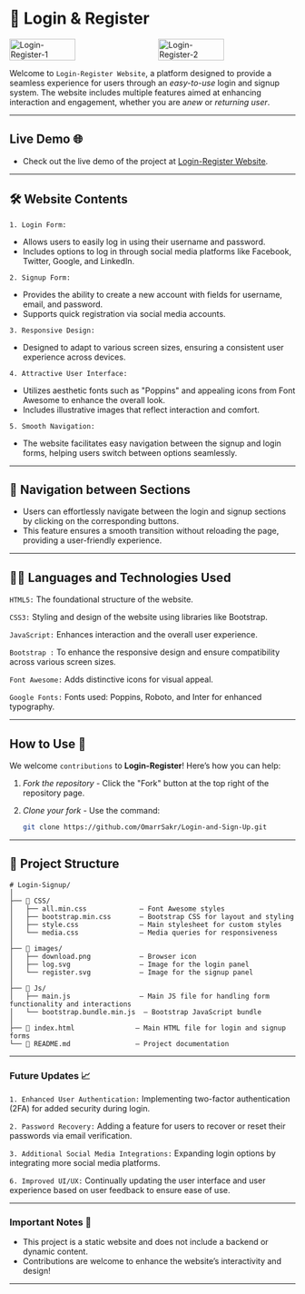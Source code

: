 # 🔐 Login & Register

<div style="display: flex; justify-content: space-between;">
    <img src="https://github.com/user-attachments/assets/a28d86ff-1059-4977-9f5c-2a6be6143973" alt="Login-Register-1"  style="width: 48%; margin-right: 1%;">
    <img src="https://github.com/user-attachments/assets/e711337d-5d92-4192-864a-ac3335a16f73" alt="Login-Register-2"  style="width: 48%;">
</div>


Welcome to `Login-Register Website`, a platform designed to provide a seamless experience for
users through an *easy-to-use* login and signup system.
The website includes multiple features aimed at enhancing interaction and engagement, 
whether you are a*new* or *returning user*.

---

## Live Demo 🌐
- Check out the live demo of the project at [Login-Register Website](https://omarrsakr.github.io/Login-and-Sign-Up/).

---

## 🛠 Website Contents
<code>1. Login Form:</code>
   - Allows users to easily log in using their username and password.
   - Includes options to log in through social media platforms like Facebook, Twitter, Google, and LinkedIn.

<code>2. Signup Form:</code>
   - Provides the ability to create a new account with fields for username, email, and password.
   - Supports quick registration via social media accounts.

<code>3. Responsive Design:</code>
  - Designed to adapt to various screen sizes, ensuring a consistent user experience across devices.

<code>4. Attractive User Interface:</code>
   - Utilizes aesthetic fonts such as "Poppins" and appealing icons from Font Awesome to enhance the overall look.
   - Includes illustrative images that reflect interaction and comfort.

<code>5. Smooth Navigation:</code>
  - The website facilitates easy navigation between the signup and login forms, helping users switch between options seamlessly.

---

## 🚀 Navigation between Sections
 - Users can effortlessly navigate between the login and signup sections by clicking on the corresponding buttons.
 - This feature ensures a smooth transition without reloading the page, providing a user-friendly experience.

---

## 🧑‍💻 Languages and Technologies Used

<code>HTML5:</code>
The foundational structure of the website.

<code>CSS3:</code>
Styling and design of the website using libraries like Bootstrap.

<code>JavaScript:</code>
 Enhances interaction and the overall user experience.

<code>Bootstrap :</code>
To enhance the responsive design and ensure compatibility across various screen sizes.

<code>Font Awesome:</code>
Adds distinctive icons for visual appeal.

<code>Google Fonts:</code>
Fonts used: Poppins, Roboto, and Inter for enhanced typography.

---

## How to Use 🚀  

We welcome `contributions` to **Login-Register**! Here’s how you can help:
1. *Fork the repository* - Click the "Fork" button at the top right of the repository page.
2. *Clone your fork* - Use the command:
   
   ```bash
   git clone https://github.com/OmarrSakr/Login-and-Sign-Up.git

---

## 📂 Project Structure 

```
# Login-Signup/
│
├── 📂 CSS/
│   ├── all.min.css             — Font Awesome styles
│   ├── bootstrap.min.css       — Bootstrap CSS for layout and styling
│   ├── style.css               — Main stylesheet for custom styles
│   └── media.css               — Media queries for responsiveness
│
├── 📂 images/
│   ├── download.png            — Browser icon
│   ├── log.svg                 — Image for the login panel
│   └── register.svg            — Image for the signup panel
│
├── 📂 Js/
│   ├── main.js                 — Main JS file for handling form functionality and interactions
│   └── bootstrap.bundle.min.js  — Bootstrap JavaScript bundle
│
├── 📄 index.html               — Main HTML file for login and signup forms
└── 📄 README.md                — Project documentation

```

---

### Future Updates 📈

<code>1. Enhanced User Authentication:</code> Implementing two-factor authentication (2FA) for added security during login.     
     
<code>2. Password Recovery:</code> Adding a feature for users to recover or reset their passwords via email verification.
     
<code>3. Additional Social Media Integrations:</code> Expanding login options by integrating more social media platforms.

<code>6. Improved UI/UX:</code> Continually updating the user interface and user experience based on user feedback to ensure ease of use.
 
---

### Important Notes 📢

- This project is a static website and does not include a backend or dynamic content.
- Contributions are welcome to enhance the website’s interactivity and design!

---
